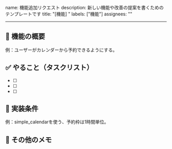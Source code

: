 <!-- .github/ISSUE_TEMPLATE/feature_request.md -->
name: 機能追加リクエスト
description: 新しい機能や改善の提案を書くためのテンプレートです
title: "[機能] "
labels: ["機能"]
assignees: ""

---

## 📝 機能の概要
<!-- 何を実装するか？なぜ必要か？を簡潔に記述してください -->
例：ユーザーがカレンダーから予約できるようにする。

## ✅ やること（タスクリスト）
- [ ] 
- [ ] 
- [ ] 

## 📌 実装条件
<!-- 制約、注意点、参考資料があれば -->
例：simple_calendarを使う、予約枠は1時間単位。

## 💬 その他のメモ
<!-- 検討中のこと、不明点、相談したいこと -->

